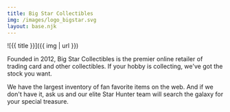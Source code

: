 ```yaml
---
title: Big Star Collectibles
img: /images/logo_bigstar.svg
layout: base.njk
---
```


![{{ title }}]({{ img | url }})

Founded in 2012, Big Star Collectibles is the premier online retailer of trading card and other collectibles. If your hobby is collecting, we've got the stock you want.

We have the largest inventory of fan favorite items on the web. And if we don't have it, ask us and our elite Star Hunter team will search the galaxy for your special treasure.